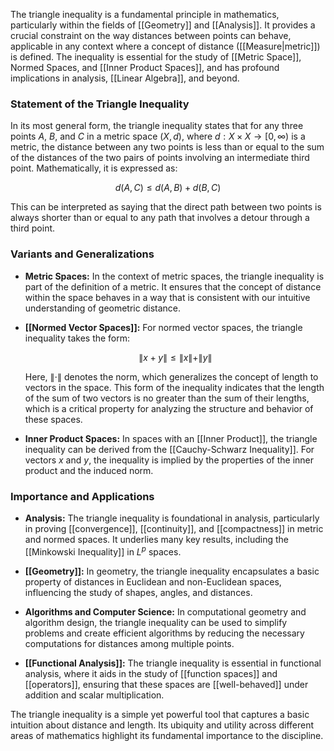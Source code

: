 The triangle inequality is a fundamental principle in mathematics, particularly within the fields of [[Geometry]] and [[Analysis]]. It provides a crucial constraint on the way distances between points can behave, applicable in any context where a concept of distance ([[Measure|metric]]) is defined. The inequality is essential for the study of [[Metric Space]], Normed Spaces, and [[Inner Product Spaces]], and has profound implications in analysis, [[Linear Algebra]], and beyond.

### Statement of the Triangle Inequality

In its most general form, the triangle inequality states that for any three points $A$, $B$, and $C$ in a metric space $(X, d)$, where $d: X \times X \rightarrow [0, \infty)$ is a metric, the distance between any two points is less than or equal to the sum of the distances of the two pairs of points involving an intermediate third point. Mathematically, it is expressed as:

$$d(A, C) \leq d(A, B) + d(B, C)$$

This can be interpreted as saying that the direct path between two points is always shorter than or equal to any path that involves a detour through a third point.

### Variants and Generalizations

- **Metric Spaces:** In the context of metric spaces, the triangle inequality is part of the definition of a metric. It ensures that the concept of distance within the space behaves in a way that is consistent with our intuitive understanding of geometric distance.

- **[[Normed Vector Spaces]]:** For normed vector spaces, the triangle inequality takes the form:

  $$\|x + y\| \leq \|x\| + \|y\|$$

  Here, $\|\cdot\|$ denotes the norm, which generalizes the concept of length to vectors in the space. This form of the inequality indicates that the length of the sum of two vectors is no greater than the sum of their lengths, which is a critical property for analyzing the structure and behavior of these spaces.

- **Inner Product Spaces:** In spaces with an [[Inner Product]], the triangle inequality can be derived from the [[Cauchy-Schwarz Inequality]]. For vectors $x$ and $y$, the inequality is implied by the properties of the inner product and the induced norm.

### Importance and Applications

- **Analysis:** The triangle inequality is foundational in analysis, particularly in proving [[convergence]], [[continuity]], and [[compactness]] in metric and normed spaces. It underlies many key results, including the [[Minkowski Inequality]] in $L^p$ spaces.

- **[[Geometry]]:** In geometry, the triangle inequality encapsulates a basic property of distances in Euclidean and non-Euclidean spaces, influencing the study of shapes, angles, and distances.

- **Algorithms and Computer Science:** In computational geometry and algorithm design, the triangle inequality can be used to simplify problems and create efficient algorithms by reducing the necessary computations for distances among multiple points.

- **[[Functional Analysis]]:** The triangle inequality is essential in functional analysis, where it aids in the study of [[function spaces]] and [[operators]], ensuring that these spaces are [[well-behaved]] under addition and scalar multiplication.

The triangle inequality is a simple yet powerful tool that captures a basic intuition about distance and length. Its ubiquity and utility across different areas of mathematics highlight its fundamental importance to the discipline.